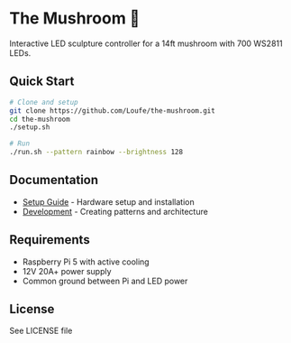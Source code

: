 # The Mushroom 🍄

Interactive LED sculpture controller for a 14ft mushroom with 700 WS2811 LEDs.

## Quick Start

```bash
# Clone and setup
git clone https://github.com/Loufe/the-mushroom.git
cd the-mushroom
./setup.sh

# Run
./run.sh --pattern rainbow --brightness 128
```

## Documentation
- [Setup Guide](docs/SETUP.md) - Hardware setup and installation
- [Development](docs/DEVELOPMENT.md) - Creating patterns and architecture

## Requirements
- Raspberry Pi 5 with active cooling
- 12V 20A+ power supply
- Common ground between Pi and LED power

## License
See LICENSE file